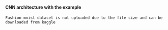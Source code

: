 #### CNN architecture with the example

```
Fashion mnist dataset is not uploaded due to the file size and can be downloaded from kaggle
```
